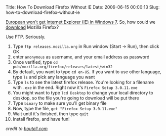 Title: How To Download Firefox Without IE
Date: 2009-06-15 00:00:13
Slug: how-to-download-firefox-without-ie

[European won't get Internet Explorer (IE) in Windows 7](http://news.bbc.co.uk/2/hi/technology/8096701.stm). So, how could we [download](http://www.ixibo.com/2009/03/5-reasons-why-people-use-internet-explorer/) Mozilla Firefox?

Use FTP. Seriously.

1. Type <code>ftp releases.mozilla.org</code> in Run window (Start -> Run), then click OK
2. enter <code>anonymous</code> as username, and your email address as password
3. Once verified, type <code>cd pub/mozilla.org/firefox/releases/latest/win32</code>
4. By default, you want to type <code>cd en-US</code>. If you want to use other language, type <code>ls</code> and pick any language you want
5. Type <code>ls</code> to see the latest firefox release. You're looking for a filename with <code>.exe</code> in the end. Right now it's <code>Firefox Setup 3.0.11.exe</code>
6. You might want to type <code>lcd Desktop</code> to change your local directory to desktop, so the file you're going to download will be put there
6. Type <code>binary</code> to make sure you'll get binary file
6. Now, type the file, <code>get "Firefox Setup 3.0.11.exe"</code>
7. Wait until it's finished, then type <code>quit</code>
8. Install firefox, and have fun!

_credit to [boutell.com](http://www.boutell.com/newfaq/browser/installfirefoxwithoutie.html)_